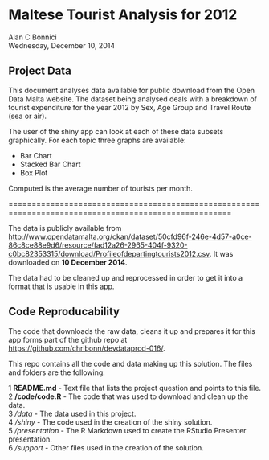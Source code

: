 # Maltese Tourist Analysis for 2012
Alan C Bonnici  
Wednesday, December 10, 2014  


## Project Data




This document analyses data available for public download from the Open Data Malta website. The dataset being analysed deals with a breakdown of tourist expenditure for the year 2012 by Sex, Age Group and Travel Route (sea or air).

The user of the shiny app can look at each of these data subsets graphically. For each topic three graphs are available:

* Bar Chart
* Stacked Bar Chart
* Box Plot

Computed is the average number of tourists per month.

======================================================================================================

The data is publicly available from http://www.opendatamalta.org/ckan/dataset/50cfd96f-246e-4d57-a0ce-86c8ce88e9d6/resource/fad12a26-2965-404f-9320-c0bc82353315/download/Profileofdepartingtourists2012.csv. It was downloaded on **10 December 2014**.

The data had to be cleaned up and reprocessed in order to get it into a format that is usable in this app.

## Code Reproducability

The code that downloads the raw data, cleans it up and prepares it for this app forms part of the github repo at https://github.com/chribonn/devdataprod-016/.

This repo contains all the code and data making up this solution. The files and folders are the following:

1  **README.md** - Text file that lists the project question and points to this file.  
2  **/code/code.R** - The code that was used to download and clean up the data.  
3  */data* - The data used in this project.  
4  */shiny* - The code used in the creation of the shiny solution.  
5  */presentation* - The R Markdown used to create the RStudio Presenter presentation.  
6  */support* - Other files used in the creation of the solution.  

